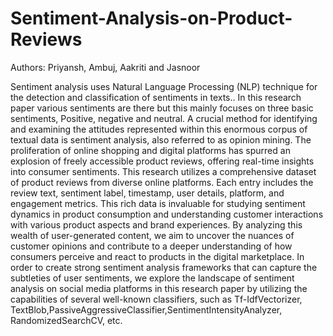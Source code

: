 # Sentiment-Analysis-on-Product-Reviews
Authors: Priyansh, Ambuj, Aakriti and Jasnoor

Sentiment analysis uses Natural Language Processing (NLP) technique for the detection and classification of sentiments in texts.. In this research paper various sentiments are there but this mainly focuses on three basic sentiments, Positive, negative and neutral. A crucial method for identifying and examining the attitudes represented within this enormous corpus of textual data is sentiment analysis, also referred to as opinion mining. The proliferation of online shopping and digital platforms has spurred an explosion of freely accessible product reviews, offering real-time insights into consumer sentiments. This research utilizes a comprehensive dataset of product reviews from diverse online platforms. Each entry includes the review text, sentiment label, timestamp, user details, platform, and engagement metrics. This rich data is invaluable for studying sentiment dynamics in product consumption and understanding customer interactions with various product aspects and brand experiences. By analyzing this wealth of user-generated content, we aim to uncover the nuances of customer opinions and contribute to a deeper understanding of how consumers perceive and react to products in the digital marketplace. In order to create strong sentiment analysis frameworks that can capture the subtleties of user sentiments, we explore the landscape of sentiment analysis on social media platforms in this research paper by utilizing the capabilities of several well-known classifiers, such as Tf-IdfVectorizer, TextBlob,PassiveAggressiveClassifier,SentimentIntensityAnalyzer, RandomizedSearchCV, etc.

